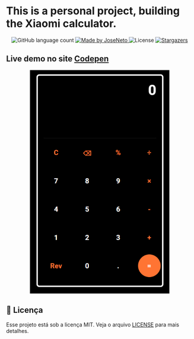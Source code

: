 # This is a personal project, building the Xiaomi calculator.

<p align="center">
  <img alt="GitHub language count" src="https://img.shields.io/github/languages/count/1TATO/calculator?color=%2304D361">

  <a href="https://www.linkedin.com/in/jose-netopr/">
    <img alt="Made by JoseNeto" src="https://img.shields.io/badge/made%20by-JoseNeto-%2304D361">
  </a>

  <img alt="License" src="https://img.shields.io/badge/license-MIT-%2304D361">

  <a href="https://github.com/1TATO/fundamentos-nodejs/stargazers">
    <img alt="Stargazers" src="https://img.shields.io/github/stars/1TATO/fundamentos-nodejs?style=social">
  </a>
</p>

## Live demo no site [Codepen](https://codepen.io/1tato/pen/abdmLrK)

<p align="center">
  <img alt="GoStack" src="https://github.com/1TATO/calculator/blob/master/.github/Calculator%20image.png" height="600px"  />
</p>


## :memo: Licença

Esse projeto está sob a licença MIT. Veja o arquivo [LICENSE](LICENSE) para mais detalhes.
